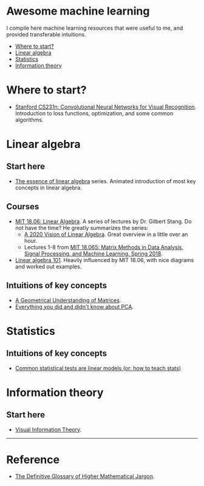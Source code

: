 # Awesome machine learning

I compile here machine learning resources that were useful to me, and provided transferable intuitions.

- [Where to start?](#where-to-start)
- [Linear algebra](#linear-algebra)
- [Statistics](#statistics)
- [Information theory](#information-theory)

# Where to start?

- [Stanford CS231n: Convolutional Neural Networks for Visual Recognition](https://cs231n.github.io/). Introduction to loss functions, optimization, and some common algorithms.

# Linear algebra

## Start here

- [The essence of linear algebra](https://www.youtube.com/playlist?list=PLZHQObOWTQDPD3MizzM2xVFitgF8hE_ab) series. Animated introduction of most key concepts in linear algebra.

## Courses

- [MIT 18.06: Linear Algebra](https://ocw.mit.edu/courses/mathematics/18-06-linear-algebra-spring-2010/). A series of lectures by Dr. Gilbert Stang. Do not have the time? He greatly summarizes the series:
  - [A 2020 Vision of Linear Algebra](https://ocw.mit.edu/resources/res-18-010-a-2020-vision-of-linear-algebra-spring-2020/index.htm). Great overview in a little over an hour.
  - Lectures 1-8 from [MIT 18.065: Matrix Methods in Data Analysis, Signal Processing, and Machine Learning, Spring 2018](https://www.youtube.com/playlist?list=PLUl4u3cNGP63oMNUHXqIUcrkS2PivhN3k).
- [Linear algebra 101](https://medium.com/sho-jp/tagged/linear-algebra). Heavily influenced by MIT 18.06, with nice diagrams and worked out examples.

## Intuitions of key concepts

- [A Geometrical Understanding of Matrices](http://gregorygundersen.com/blog/2018/10/24/matrices/).
- [Everything you did and didn't know about PCA](http://alexhwilliams.info/itsneuronalblog/2016/03/27/pca/).

# Statistics

## Intuitions of key concepts

- [Common statistical tests are linear models (or: how to teach stats)](https://lindeloev.github.io/tests-as-linear/)

# Information theory

## Start here

- [Visual Information Theory](https://colah.github.io/posts/2015-09-Visual-Information/).

---

# Reference

- [The Definitive Glossary of Higher Mathematical Jargon](https://mathvault.ca/math-glossary).

